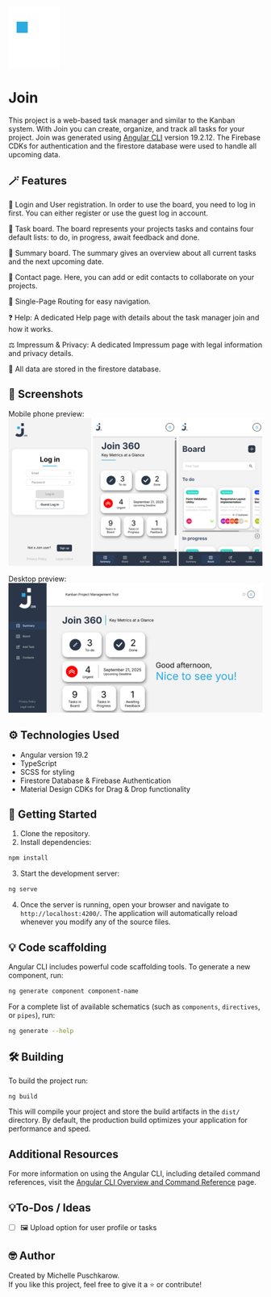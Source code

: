 ![Join](public/assets/img/logo/logo.png)
# Join

This project is a web-based task manager and similar to the Kanban system. With Join you can create, organize, and track all tasks for your project.
Join was generated using [Angular CLI](https://github.com/angular/angular-cli) version 19.2.12. The Firebase CDKs for authentication and the firestore database were used to handle all upcoming data.

## 🪄 Features

👤 Login and User registration. In order to use the board, you need to log in first. You can either register or use the guest log in account.

📅 Task board. The board represents your projects tasks and contains four default lists: to do, in progress, await feedback and done.

📝 Summary board. The summary gives an overview about all current tasks and the next upcoming date.

📒 Contact page. Here, you can add or edit contacts to collaborate on your projects.

🧭 Single-Page Routing for easy navigation.

❓ Help: A dedicated Help page with details about the task manager join and how it works.

⚖️ Impressum & Privacy: A dedicated Impressum page with legal information and privacy details.

💾 All data are stored in the firestore database.

## 📸 Screenshots

Mobile phone preview:
![App Board](public/assets/img/readme/join_mobile.png)

Desktop preview:
![App Board](public/assets/img/readme/join_landscape.png)

## ⚙️ Technologies Used

- Angular version 19.2
- TypeScript
- SCSS for styling
- Firestore Database & Firebase Authentication
- Material Design CDKs for Drag & Drop functionality

## 🚀 Getting Started

1. Clone the repository.
2. Install dependencies: 
```bash
npm install
```
3. Start the development server:
```bash
ng serve
```
4. Once the server is running, open your browser and navigate to `http://localhost:4200/`. The application will automatically reload whenever you modify any of the source files.

## 💡 Code scaffolding

Angular CLI includes powerful code scaffolding tools. To generate a new component, run:

```bash
ng generate component component-name
```

For a complete list of available schematics (such as `components`, `directives`, or `pipes`), run:

```bash
ng generate --help
```

## 🛠️ Building

To build the project run:

```bash
ng build
```

This will compile your project and store the build artifacts in the `dist/` directory. By default, the production build optimizes your application for performance and speed.

## Additional Resources

For more information on using the Angular CLI, including detailed command references, visit the [Angular CLI Overview and Command Reference](https://angular.dev/tools/cli) page.

## 💡To-Dos / Ideas

- [ ] 🖼️ Upload option for user profile or tasks

   
## 🤓 Author

Created by Michelle Puschkarow. <br>
If you like this project, feel free to give it a ⭐️ or contribute!